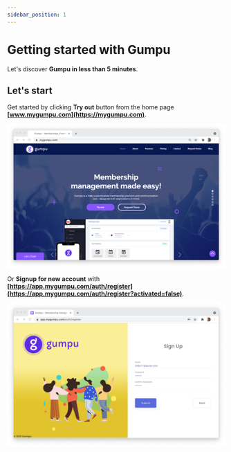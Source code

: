 ```yaml
---
sidebar_position: 1
---
```


# Getting started with Gumpu

Let's discover **Gumpu in less than 5 minutes**.

## Let's start

Get started by clicking **Try out** button from the home page **[www.mygumpu.com](https://mygumpu.com)**.

![MyGumpu home page](/img/tutorial/getting-started/home.png)

Or **Signup for new account** with **[https://app.mygumpu.com/auth/register](https://app.mygumpu.com/auth/register?activated=false)**.

![MyGumpu home page](/img/tutorial/getting-started/signup.png)
